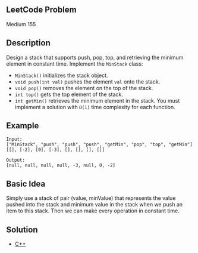 ## LeetCode Problem
Medium 155

## Description
Design a stack that supports push, pop, top, and retrieving the minimum element in constant time. Implement the `MinStack` class:
- `MinStack()` initializes the stack object.
- `void push(int val)` pushes the element `val` onto the stack.
- `void pop()` removes the element on the top of the stack.
- `int top()` gets the top element of the stack.
- `int getMin()` retrieves the minimum element in the stack.
You must implement a solution with `O(1)` time complexity for each function.

## Example
```
Input:
["MinStack", "push", "push", "push", "getMin", "pop", "top", "getMin"]
[[], [-2], [0], [-3], [], [], [], []]

Output:
[null, null, null, null, -3, null, 0, -2]
```

## Basic Idea
Simply use a stack of pair (value, minValue) that represents the value pushed into the stack and minimum value in the stack when we push an item to this stack. Then we can make every operation in constant time.

## Solution
- [C++](./solution.cpp)